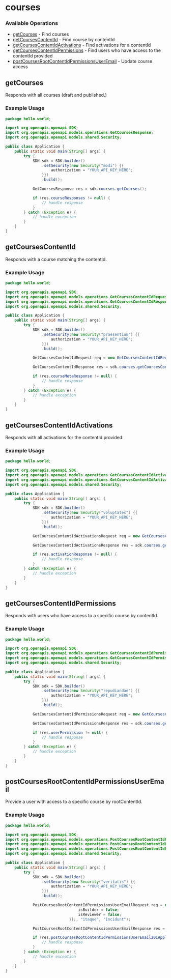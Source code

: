 # courses

### Available Operations

* [getCourses](#getcourses) - Find courses
* [getCoursesContentId](#getcoursescontentid) - Find course by contentId
* [getCoursesContentIdActivations](#getcoursescontentidactivations) - Find activations for a contentId
* [getCoursesContentIdPermissions](#getcoursescontentidpermissions) - Find users who have access to the contentId provided
* [postCoursesRootContentIdPermissionsUserEmail](#postcoursesrootcontentidpermissionsuseremail) - Update course access

## getCourses

Responds with all courses (draft and published.)

### Example Usage

```java
package hello.world;

import org.openapis.openapi.SDK;
import org.openapis.openapi.models.operations.GetCoursesResponse;
import org.openapis.openapi.models.shared.Security;

public class Application {
    public static void main(String[] args) {
        try {
            SDK sdk = SDK.builder()
                .setSecurity(new Security("modi") {{
                    authorization = "YOUR_API_KEY_HERE";
                }})
                .build();

            GetCoursesResponse res = sdk.courses.getCourses();

            if (res.courseResponses != null) {
                // handle response
            }
        } catch (Exception e) {
            // handle exception
        }
    }
}
```

## getCoursesContentId

Responds with a course matching the contentId.

### Example Usage

```java
package hello.world;

import org.openapis.openapi.SDK;
import org.openapis.openapi.models.operations.GetCoursesContentIdRequest;
import org.openapis.openapi.models.operations.GetCoursesContentIdResponse;
import org.openapis.openapi.models.shared.Security;

public class Application {
    public static void main(String[] args) {
        try {
            SDK sdk = SDK.builder()
                .setSecurity(new Security("praesentium") {{
                    authorization = "YOUR_API_KEY_HERE";
                }})
                .build();

            GetCoursesContentIdRequest req = new GetCoursesContentIdRequest("rem");            

            GetCoursesContentIdResponse res = sdk.courses.getCoursesContentId(req);

            if (res.courseMetaResponse != null) {
                // handle response
            }
        } catch (Exception e) {
            // handle exception
        }
    }
}
```

## getCoursesContentIdActivations

Responds with all activations for the contentId provided.

### Example Usage

```java
package hello.world;

import org.openapis.openapi.SDK;
import org.openapis.openapi.models.operations.GetCoursesContentIdActivationsRequest;
import org.openapis.openapi.models.operations.GetCoursesContentIdActivationsResponse;
import org.openapis.openapi.models.shared.Security;

public class Application {
    public static void main(String[] args) {
        try {
            SDK sdk = SDK.builder()
                .setSecurity(new Security("voluptates") {{
                    authorization = "YOUR_API_KEY_HERE";
                }})
                .build();

            GetCoursesContentIdActivationsRequest req = new GetCoursesContentIdActivationsRequest("quasi");            

            GetCoursesContentIdActivationsResponse res = sdk.courses.getCoursesContentIdActivations(req);

            if (res.activationResponse != null) {
                // handle response
            }
        } catch (Exception e) {
            // handle exception
        }
    }
}
```

## getCoursesContentIdPermissions

Responds with users who have access to a specific course by contentId.

### Example Usage

```java
package hello.world;

import org.openapis.openapi.SDK;
import org.openapis.openapi.models.operations.GetCoursesContentIdPermissionsRequest;
import org.openapis.openapi.models.operations.GetCoursesContentIdPermissionsResponse;
import org.openapis.openapi.models.shared.Security;

public class Application {
    public static void main(String[] args) {
        try {
            SDK sdk = SDK.builder()
                .setSecurity(new Security("repudiandae") {{
                    authorization = "YOUR_API_KEY_HERE";
                }})
                .build();

            GetCoursesContentIdPermissionsRequest req = new GetCoursesContentIdPermissionsRequest("sint");            

            GetCoursesContentIdPermissionsResponse res = sdk.courses.getCoursesContentIdPermissions(req);

            if (res.userPermission != null) {
                // handle response
            }
        } catch (Exception e) {
            // handle exception
        }
    }
}
```

## postCoursesRootContentIdPermissionsUserEmail

Provide a user with access to a specific course by rootContentId.

### Example Usage

```java
package hello.world;

import org.openapis.openapi.SDK;
import org.openapis.openapi.models.operations.PostCoursesRootContentIdPermissionsUserEmailPermissionToBeGrantedToTheUser;
import org.openapis.openapi.models.operations.PostCoursesRootContentIdPermissionsUserEmailRequest;
import org.openapis.openapi.models.operations.PostCoursesRootContentIdPermissionsUserEmailResponse;
import org.openapis.openapi.models.shared.Security;

public class Application {
    public static void main(String[] args) {
        try {
            SDK sdk = SDK.builder()
                .setSecurity(new Security("veritatis") {{
                    authorization = "YOUR_API_KEY_HERE";
                }})
                .build();

            PostCoursesRootContentIdPermissionsUserEmailRequest req = new PostCoursesRootContentIdPermissionsUserEmailRequest(                new PostCoursesRootContentIdPermissionsUserEmailPermissionToBeGrantedToTheUser() {{
                                isBuilder = false;
                                isReviewer = false;
                            }};, "itaque", "incidunt");            

            PostCoursesRootContentIdPermissionsUserEmailResponse res = sdk.courses.postCoursesRootContentIdPermissionsUserEmail(req);

            if (res.postCoursesRootContentIdPermissionsUserEmail201ApplicationJSONObject != null) {
                // handle response
            }
        } catch (Exception e) {
            // handle exception
        }
    }
}
```
